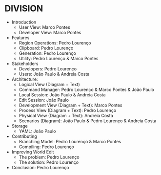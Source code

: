 # DIVISION

* Introduction
  * User View: Marco Pontes
  * Developer View: Marco Pontes
* Features
  * Region Operations: Pedro Lourenço
  * Clipboard: Pedro Lourenço
  * Generation: Pedro Lourenço
  * Utility: Pedro Lourenço & Marco Pontes
* Stakeholders
  * Developers: Pedro Lourenço
  * Users: João Paulo & Andreia Costa
* Architecture:
  * Logical View (Diagram + Text)
   * Command Manager: Pedro Lourenço & Marco Pontes & João Paulo
   * Local Session: João Paulo & Andreia Costa
    * Edit Session: João Paulo
  * Development View (Diagram + Text): Marco Pontes
  * Process View (Diagram + Text): Pedro Lourenço  
  * Physical View (Diagram + Text): Andreia Costa
  * Scenarios (Diagram): João Paulo & Pedro Lourenço & Andreia Costa
* Storage
  * YAML: João Paulo
* Contributing
  * Branching Model: Pedro Lourenço & Marco Pontes
  * Compiling: Pedro Lourenço
* Improving World Edit
  * The problem: Pedro Lourenço
  * The solution: Pedro Lourenço
* Conclusion: Pedro Lourenço
